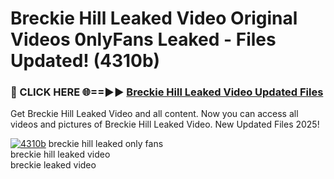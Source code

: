 # Breckie Hill Leaked Video Original Videos 0nlyFans Leaked - Files Updated! (4310b)

<h3>🔴 CLICK HERE 🌐==►► <a href="https://tinyurl.com/x26r9saj" rel="nofollow">Breckie Hill Leaked Video Updated Files</a></h3>

Get Breckie Hill Leaked Video and all content. Now you can access all videos and pictures of Breckie Hill Leaked Video. New Updated Files 2025!

[![4310b](https://i.imgur.com/LkgZPqh.gif)](https://tinyurl.com/x26r9saj)
breckie hill leaked only fans<br>
breckie hill leaked video<br>
breckie leaked video